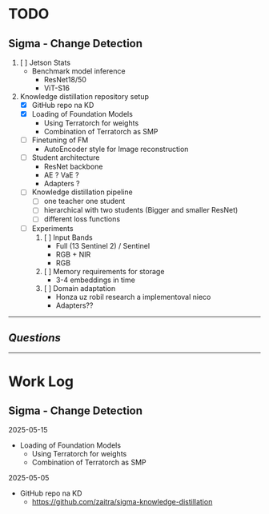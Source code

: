 # TODO 

## Sigma - Change Detection

1. [ ] Jetson Stats
	- Benchmark model inference
		- ResNet18/50
		- ViT-S16
2. Knowledge distillation repository setup
	- [x] GitHub repo na KD
	- [x] Loading of Foundation Models
		- Using Terratorch for weights
		- Combination of Terratorch as SMP
	- [ ] Finetuning of FM
		- AutoEncoder style for Image reconstruction
	- [ ] Student architecture
		- ResNet backbone
		- AE ? VaE ?
		- Adapters ?
	- [ ] Knowledge distillation pipeline
		- [ ] one teacher one student
		- [ ] hierarchical with two students (Bigger and smaller ResNet)
		- [ ] different loss functions
	- [ ] Experiments
		1. [ ] Input Bands
			- Full (13 Sentinel 2) / Sentinel 
			- RGB + NIR
			- RGB
		2. [ ] Memory requirements for storage 
			- 3-4 embeddings in time
		3. [ ] Domain adaptation
			- Honza uz robil research a implementoval nieco
			- Adapters??
		
---
## *Questions*


---
# Work Log

## Sigma - Change Detection

2025-05-15
-  Loading of Foundation Models
	- Using Terratorch for weights
	- Combination of Terratorch as SMP

2025-05-05
- GitHub repo na KD
	- https://github.com/zaitra/sigma-knowledge-distillation


